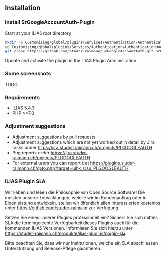 ## Installation

### Install SrGoogleAccountAuth-Plugin
Start at your ILIAS root directory
```bash
mkdir -p Customizing/global/plugins/Services/Authentication/AuthenticationHook
cd Customizing/global/plugins/Services/Authentication/AuthenticationHook
git clone https://github.com/studer-raimann/SrGoogleAccountAuth.git SrGoogleAccountAuth
```
Update and activate the plugin in the ILIAS Plugin Administration

### Some screenshots
TODO

### Requirements
* ILIAS 5.4.3
* PHP >=7.0

### Adjustment suggestions
* Adjustment suggestions by pull requests
* Adjustment suggestions which are not yet worked out in detail by Jira tasks under https://jira.studer-raimann.ch/projects/PLGOOGLEAUTH
* Bug reports under https://jira.studer-raimann.ch/projects/PLGOOGLEAUTH
* For external users you can report it at https://plugins.studer-raimann.ch/goto.php?target=uihk_srsu_PLGOOGLEAUTH

### ILIAS Plugin SLA
Wir lieben und leben die Philosophie von Open Source Software! Die meisten unserer Entwicklungen, welche wir im Kundenauftrag oder in Eigenleistung entwickeln, stellen wir öffentlich allen Interessierten kostenlos unter https://github.com/studer-raimann zur Verfügung.

Setzen Sie eines unserer Plugins professionell ein? Sichern Sie sich mittels SLA die termingerechte Verfügbarkeit dieses Plugins auch für die kommenden ILIAS Versionen. Informieren Sie sich hierzu unter https://studer-raimann.ch/produkte/ilias-plugins/plugin-sla.

Bitte beachten Sie, dass wir nur Institutionen, welche ein SLA abschliessen Unterstützung und Release-Pflege garantieren.
